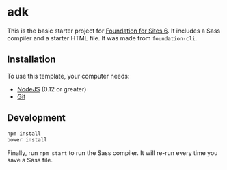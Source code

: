 # adk

This is the basic starter project for [Foundation for Sites 6](http://foundation.zurb.com/sites). It includes a Sass compiler and a starter HTML file. It was made from `foundation-cli`.

## Installation

To use this template, your computer needs:

- [NodeJS](https://nodejs.org/en/) (0.12 or greater)
- [Git](https://git-scm.com/)

## Development

```bash
npm install
bower install
```

Finally, run `npm start` to run the Sass compiler. It will re-run every time you save a Sass file.
